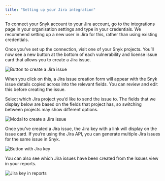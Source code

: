 ```yaml
---
title: "Setting up your Jira integration"
---
```


To connect your Snyk account to your Jira account, go to the integrations page in your organisation settings and type in your credentials. We recommend setting up a new user in Jira for this, rather than using existing credentials.

Once you’ve set up the connection, visit one of your Snyk projects. You’ll now see a new button at the bottom of each vulnerability and license issue card that allows you to create a Jira issue.

![Button to create a Jira issue](https://res.cloudinary.com/snyk/image/upload/c_scale,q_auto/v1529413402/docs/jira-integration/create-issue-button.png)

When you click on this, a Jira issue creation form will appear with the Snyk issue details copied across into the relevant fields. You can review and edit this before creating the issue.

Select which Jira project you’d like to send the issue to. The fields that we display below are based on the fields that project has, so switching between projects may show different options.

![Modal to create a Jira issue](https://res.cloudinary.com/snyk/image/upload/c_scale,q_auto/v1529413375/docs/jira-integration/create-issue-modal.png)

Once you’ve created a Jira issue, the Jira key with a link will display on the issue card. If you’re using the Jira API, you can generate multiple Jira issues for the same issue in Snyk.

![Button with Jira key](https://res.cloudinary.com/snyk/image/upload/c_scale,q_auto/v1529413388/docs/jira-integration/jira-key.png)

You can also see which Jira issues have been created from the Issues view in your reports.

![Jira key in reports](https://res.cloudinary.com/snyk/image/upload/c_scale,q_auto/v1529413369/docs/jira-integration/jira-key-in-reports.png)
